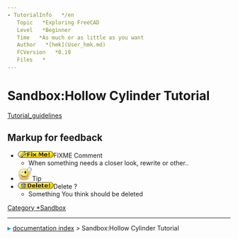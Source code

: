 ```yaml
---
- TutorialInfo   */en
   Topic   *Exploring FreeCAD
   Level   *Beginner
   Time   *As much or as little as you want
   Author   *[hmk](User_hmk.md)
   FCVersion   *0.19
   Files   *
---
```


# Sandbox:Hollow Cylinder Tutorial




[Tutorial_guidelines](Tutorial_guidelines.md)



## Markup for feedback 

-   ![](images/At2_Fixme.gif )FIXME Comment
    -   When something needs a closer look, rewrite or other..
-   ![](images/At2_Tip.png )Tip
-   ![](images/At2_Delete.gif )Delete ?
    -   Something You think should be deleted

[Category   *Sandbox](Category_Sandbox.md)



---
![](images/Right_arrow.png) [documentation index](../README.md) > Sandbox:Hollow Cylinder Tutorial
